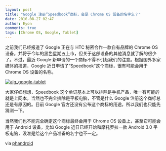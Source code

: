```yaml
---
layout: post
title: "Google 注册“Speedbook”商标，会是 Chrome OS 设备的名字么？"
date: 2010-08-27 02:47
author: Eyon
comments: true
tags: [Chrome OS, Google, Tablet]
---
```

之前我们已经报道了 Google 正在与 HTC 秘密合作一款自有品牌的 Chrome OS 设备，并将于今年的黑色星期五上市，但关于这部设备的其他消息就了解的很少了。不过，最近 Google 新申请的一个商标不得不引起我们的注意。根据国外多家媒体的报道，Google 近日申请了“Speedbook”这个商标，很有可能会用于 Chrome OS 设备的名称。

<a href="http://img.chromi.org/2010/08/alg_google-tablet.jpg">![](http://img.chromi.org/2010/08/alg_google-tablet.jpg "alg_google-tablet")</a>

大家仔细想想，Speedbook 这个单词基本上可以排除是手机产品，唯一有可能的就是上网本，当然也不完全排除是平板电脑，不管是什么 Google 注册这个商标总还是有原因的。目前 Google 官方还没有公布这个商标的用途，所以我们也只能先猜测一下。

当然我们也不能完全确定这个商标最终会用于 Chrome OS 设备上，甚至它可能会用于 Android 设备，比如 Google 近日已经开始和摩托罗拉一款 Android 3.0 平板电脑，没准是给这个产品准备的名字也不一定。

via [phandroid](http://phandroid.com/2010/08/26/google-files-for-speedbook-trademark-name-for-chrome-os-tablet-or-something-else/)

